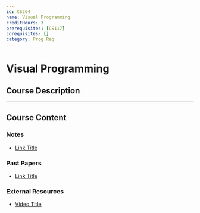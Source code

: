 ```yaml
---
id: CS264
name: Visual Programming
creditHours: 3
prerequisites: [CS117]
corequisites: []
category: Prog Req
---
```


# Visual Programming

## Course Description
<Description>

---

## Course Content

### Notes
- [Link Title](https://link.com)

### Past Papers
- [Link Title](https://link.com)

### External Resources
- [Video Title](https://link.com)
